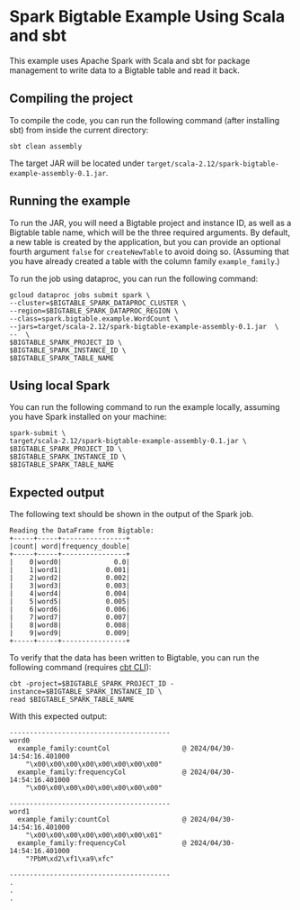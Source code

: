# Spark Bigtable Example Using Scala and sbt

This example uses Apache Spark with Scala and sbt for package management to
write data to a Bigtable table and read it back.

## Compiling the project

To compile the code, you can run
the following command (after installing sbt) from inside the current
directory:

```
sbt clean assembly
```

The target JAR will be located under
`target/scala-2.12/spark-bigtable-example-assembly-0.1.jar`.

## Running the example

To run the JAR, you will need a Bigtable project and instance ID, as well as a
Bigtable table name, which will be the three required arguments. By default, a
new table is created by the application, but you can provide an optional fourth
argument `false` for `createNewTable` to avoid doing so. (Assuming that you have
already created a table with the column family `example_family`.)

To run the job using dataproc, you can run the following command:

```shell
gcloud dataproc jobs submit spark \
--cluster=$BIGTABLE_SPARK_DATAPROC_CLUSTER \
--region=$BIGTABLE_SPARK_DATAPROC_REGION \
--class=spark.bigtable.example.WordCount \
--jars=target/scala-2.12/spark-bigtable-example-assembly-0.1.jar  \
--  \
$BIGTABLE_SPARK_PROJECT_ID \
$BIGTABLE_SPARK_INSTANCE_ID \
$BIGTABLE_SPARK_TABLE_NAME
```

## Using local Spark

You can run the following command to run the example locally,
assuming you have Spark installed on your machine:

```shell
spark-submit \
target/scala-2.12/spark-bigtable-example-assembly-0.1.jar \
$BIGTABLE_SPARK_PROJECT_ID \
$BIGTABLE_SPARK_INSTANCE_ID \
$BIGTABLE_SPARK_TABLE_NAME
```

## Expected output

The following text should be shown in the output of the Spark job.

```
Reading the DataFrame from Bigtable:
+-----+-----+----------------+
|count| word|frequency_double|
+-----+-----+----------------+
|    0|word0|             0.0|
|    1|word1|           0.001|
|    2|word2|           0.002|
|    3|word3|           0.003|
|    4|word4|           0.004|
|    5|word5|           0.005|
|    6|word6|           0.006|
|    7|word7|           0.007|
|    8|word8|           0.008|
|    9|word9|           0.009|
+-----+-----+----------------+
```


To verify that the data has been written to Bigtable, you can run the following
command (requires [cbt CLI](https://cloud.google.com/bigtable/docs/cbt-overview)):

```
cbt -project=$BIGTABLE_SPARK_PROJECT_ID -instance=$BIGTABLE_SPARK_INSTANCE_ID \
read $BIGTABLE_SPARK_TABLE_NAME
```

With this expected output:
```
----------------------------------------
word0
  example_family:countCol                  @ 2024/04/30-14:54:16.401000
    "\x00\x00\x00\x00\x00\x00\x00\x00"
  example_family:frequencyCol              @ 2024/04/30-14:54:16.401000
    "\x00\x00\x00\x00\x00\x00\x00\x00"

----------------------------------------
word1
  example_family:countCol                  @ 2024/04/30-14:54:16.401000
    "\x00\x00\x00\x00\x00\x00\x00\x01"
  example_family:frequencyCol              @ 2024/04/30-14:54:16.401000
    "?PbM\xd2\xf1\xa9\xfc"

----------------------------------------
.
.
.
```